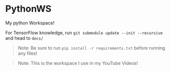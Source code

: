 # PythonWS

My python Workspace!

For TensorFlow knowledge, run ```git submodule update --init --recursive``` and head to ```docs/```

> Note: Be sure to run ```pip install -r requirements.txt``` before running any files!

> Note: This is the workspace I use in my YouTube Videos!
